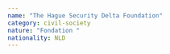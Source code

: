 ```yaml
---
name: "The Hague Security Delta Foundation"
category: civil-society
nature: "Fondation "
nationality: NLD
---
```

    